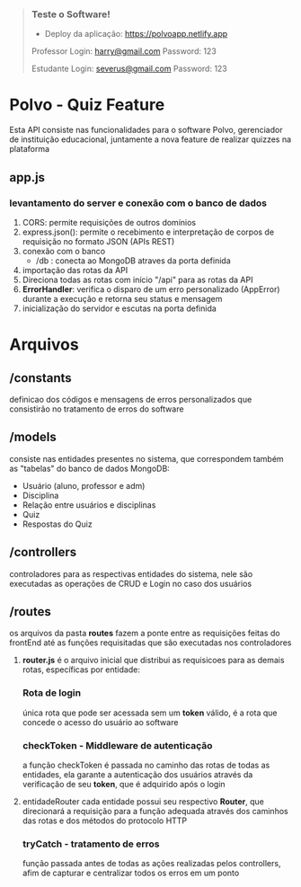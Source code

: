 > ### Teste o Software!
> - Deploy da aplicação: https://polvoapp.netlify.app
> 
> Professor Login: harry@gmail.com Password: 123
>
> Estudante Login: severus@gmail.com Password: 123



# Polvo - Quiz Feature

Esta API consiste nas funcionalidades para o software Polvo, gerenciador de instituição educacional, juntamente a nova feature de realizar quizzes na plataforma


## app.js
### levantamento do server e conexão com o banco de dados
1. CORS: permite requisições de outros domínios
2. express.json(): permite o recebimento e interpretação de corpos de requisição no formato JSON (APIs REST)
3. conexão com o banco
    - /db : conecta ao MongoDB atraves da porta definida 
4. importação das rotas da API
5. Direciona todas as rotas com início "/api" para as rotas da API
6. __ErrorHandler__: verifica o disparo de um erro personalizado (AppError) durante a execução e retorna seu status e mensagem
7. inicialização do servidor e escutas na porta definida

# Arquivos

## /constants
definicao dos códigos e mensagens de erros personalizados que consistirão no tratamento de erros do software

## /models
consiste nas entidades presentes no sistema, que correspondem também as "tabelas" do banco de dados MongoDB:
- Usuário (aluno, professor e adm)
- Disciplina
- Relação entre usuários e disciplinas 
- Quiz
- Respostas do Quiz

## /controllers 
controladores para as respectivas entidades do sistema, nele são executadas as operações de CRUD e Login no caso dos usuários

## /routes 
os arquivos da pasta __routes__ fazem a ponte entre as requisições feitas do frontEnd até as funções requisitadas que são executadas nos controladores

1. __router.js__ é o arquivo inicial que distribui as requisicoes para as demais rotas, específicas por entidade:

    ### Rota de login 
    única rota que pode ser acessada sem um __token__ válido, é a rota que concede o acesso do usuário ao software

    ### checkToken - Middleware de autenticação
    a função checkToken é passada no caminho das rotas de todas as entidades, ela garante a autenticação dos usuários através da verificação de seu __token__, que é adquirido após o login

2. entidadeRouter 
    cada entidade possui seu respectivo __Router__, que direcionará a requisição para a função adequada através dos caminhos das rotas e dos métodos do protocolo HTTP

    ### tryCatch - tratamento de erros
    função passada antes de todas as ações realizadas pelos controllers, afim de capturar e centralizar todos os erros em um ponto
